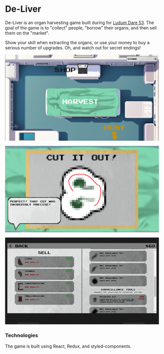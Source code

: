 # De-Liver
De-Liver is an organ harvesting game built during for [Ludum Dare 53](https://ldjam.com/events/ludum-dare/53). The goal of the game is to "collect" people, "borrow" their organs, and then sell them on the "market". 

Show your skill when extracting the organs, or use your money to buy a serious number of upgrades. Oh, and watch out for secret endings!

![Main](IMAGES/1.png)

![Surgery](IMAGES/2.png)

![Shop](IMAGES/3.png)


### Technologies

The game is built using React, Redux, and styled-components.
